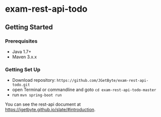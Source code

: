 # exam-rest-api-todo
## Getting Started
### Prerequisites
* Java 1.7+
* Maven 3.x.x
### Getting Set Up
* Download repository: `https://github.com/JGetByte/exam-rest-api-todo.git`
* open Terminal or commandline and goto `cd exam-rest-api-todo-master`
* run `mvn spring-boot run`

You can see the rest-api document at https://jgetbyte.github.io/slate/#introduction.
